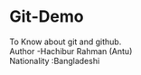 # Git-Demo
To Know about git and github.
  <br>
Author -Hachibur Rahman (Antu)
<br>
Nationality :Bangladeshi
